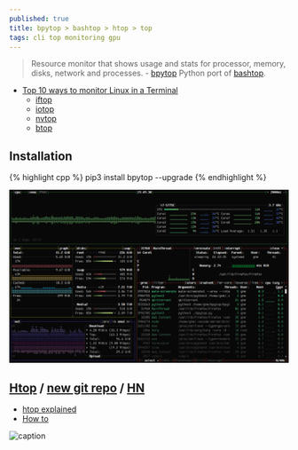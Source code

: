 ```yaml
---
published: true
title: bpytop > bashtop > htop > top
tags: cli top monitoring gpu
---
```

> Resource monitor that shows usage and stats for processor, memory, disks, network and processes. - [bpytop](https://github.com/aristocratos/bpytop) Python port of [bashtop](https://github.com/aristocratos/bashtop).

- [Top 10 ways to monitor Linux in a Terminal](https://www.youtube.com/watch?v=4isEhE2rvmA)
	- [iftop](https://www.youtube.com/watch?v=4isEhE2rvmA&t=168s)
    - [iotop](https://www.youtube.com/watch?v=4isEhE2rvmA&t=206s)
    - [nvtop](https://www.youtube.com/watch?v=4isEhE2rvmA&t=251s)
    - [btop](https://www.youtube.com/watch?v=4isEhE2rvmA&t=349s)

## Installation
{% highlight cpp %}
pip3 install bpytop --upgrade
{% endhighlight %}

![caption](https://raw.githubusercontent.com/aristocratos/bpytop/master/Imgs/main.png)

## [Htop](http://hisham.hm/htop/index.php) / [new git repo](https://github.com/htop-dev/htop) / [HN](https://news.ycombinator.com/item?id=24341867)

- [htop explained](https://peteris.rocks/blog/htop/)
- [How to](https://www.thegeekstuff.com/2011/09/linux-htop-examples/)

![caption](https://htop.dev/images/htop-2.0.png)
